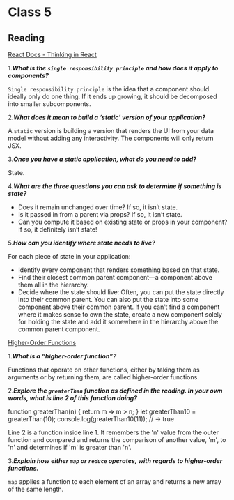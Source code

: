 # Class 5

## Reading

[React Docs - Thinking in React](https://react.dev/learn/thinking-in-react)

1.***What is the `single responsibility principle` and how does it apply to components?***

`Single responsibility principle` is the idea that a component should ideally only do one thing. If it ends up growing, it should be decomposed into smaller subcomponents.

2.***What does it mean to build a ‘static’ version of your application?***

A `static` version is building a version that renders the UI from your data model without adding any interactivity. The components will only return JSX.

3.***Once you have a static application, what do you need to add?***

State.

4.***What are the three questions you can ask to determine if something is state?***

* Does it remain unchanged over time? If so, it isn’t state.
* Is it passed in from a parent via props? If so, it isn’t state.
* Can you compute it based on existing state or props in your component? If so, it definitely isn’t state!

5.***How can you identify where state needs to live?***

For each piece of state in your application:

* Identify every component that renders something based on that state.
* Find their closest common parent component—a component above them all in the hierarchy.
* Decide where the state should live:
Often, you can put the state directly into their common parent.
You can also put the state into some component above their common parent. If you can’t find a component where it makes sense to own the state, create a new component solely for holding the state and add it somewhere in the hierarchy above the common parent component.

[Higher-Order Functions](https://eloquentjavascript.net/05_higher_order.html#h_xxCc98lOBK)

1.***What is a “higher-order function”?***

Functions that operate on other functions, either by taking them as arguments or by returning them, are called higher-order functions.

2.***Explore the `greaterThan` function as defined in the reading. In your own words, what is line 2 of this function doing?***

function greaterThan(n) {
  return m => m > n;
}
let greaterThan10 = greaterThan(10);
console.log(greaterThan10(11));
// → true

Line 2 is a function inside line 1. It remembers the 'n' value from the outer function and compared and returns the comparison of another value, 'm', to 'n' and determines if 'm' is greater than 'n'.

3.***Explain how either `map` or `reduce` operates, with regards to higher-order functions.***

`map` applies a function to each element of an array and returns a new array of the same length.
